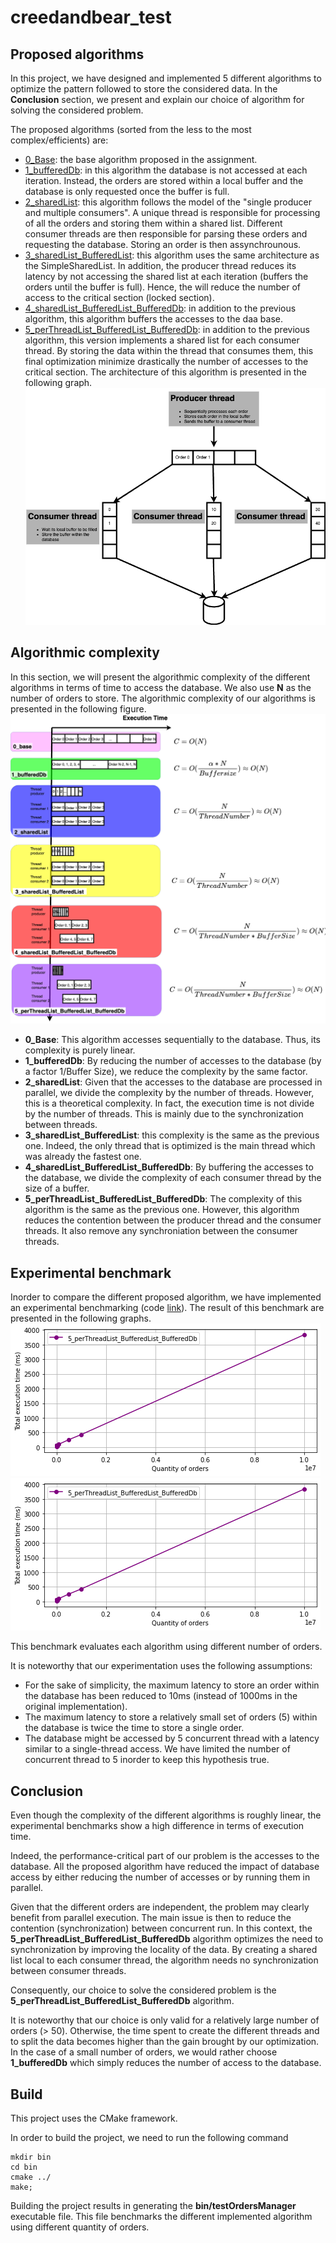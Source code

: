 # creedandbear_test

## Proposed algorithms

In this project, we have designed and implemented 5 different algorithms to optimize the pattern followed to store the considered data.
In the __Conclusion__ section, we present and explain our choice of algorithm for solving the considered problem.

The proposed algorithms (sorted from the less to the most complex/efficients) are:
* [0_Base](https://github.com/simbadSid/creedandbear_test/blob/main/code/src/ordersManager_0_base.cpp): the base algorithm proposed in the assignment.
* [1_bufferedDb](https://github.com/simbadSid/creedandbear_test/blob/main/code/src/ordersManager_1_bufferedDb.cpp): in this algorithm the database is not accessed at each iteration.
Instead, the orders are stored within a local buffer and the database is only requested once the buffer is full.
* [2_sharedList](https://github.com/simbadSid/creedandbear_test/blob/main/code/src/ordersManager_2_sharedList.cpp): this algorithm follows the model of the "single producer and multiple consumers".
A unique thread is responsible for processing of all the orders and storing them within a shared list.
Different consumer threads are then responsible for parsing these orders and requesting the database. 
Storing an order is then assynchrounous.
* [3_sharedList_BufferedList](https://github.com/simbadSid/creedandbear_test/blob/main/code/src/ordersManager_3_sharedList_BufferedList.cpp): this algorithm uses the same architecture as the SimpleSharedList.
In addition, the producer thread reduces its latency by not accessing the shared list at each iteration (buffers the orders until the buffer is full).
Hence, the will reduce the number of access to the critical section (locked section).
* [4_sharedList_BufferedList_BufferedDb](https://github.com/simbadSid/creedandbear_test/blob/main/code/src/ordersManager_4_sharedList_BufferedList_BufferedDb.cpp): in addition to the previous algorithm, this algorithm buffers the accesses to the daa base.
* [5_perThreadList_BufferedList_BufferedDb](https://github.com/simbadSid/creedandbear_test/blob/main/code/src/ordersManager_5_perThreadList_BufferedList_BufferedDb.cpp): in addition to the previous algorithm, this version implements a shared list for each consumer thread.
By storing the data within the thread that consumes them, this final optimization minimize drastically the number of accesses to the critical section.
The architecture of this algorithm is presented in the following graph.
![alt text](https://github.com/simbadSid/creedandbear_test/blob/main/resource/algorithm_5_architecture.drawio.png)



## Algorithmic complexity
In this section, we will present the algorithmic complexity of the different algorithms in terms of time to access the database.
We also use __N__ as the number of orders to store.
The algorithmic complexity of our algorithms is presented in the following figure. ![alt text](https://github.com/simbadSid/creedandbear_test/blob/main/resource/algorithmicComplexity.drawio.png)

* __0_Base__: This algorithm accesses sequentially to the database. Thus, its complexity is purely linear.
* __1_bufferedDb__: By reducing the number of accesses to the database (by a factor 1/Buffer Size), we reduce the complexity by the same factor.
* __2_sharedList__: Given that the accesses to the database are processed in parallel, we divide the complexity by the number of threads.
However, this is a theoretical complexity. In fact, the execution time is not divide by the number of threads. This is mainly due to the synchronization between threads.
* __3_sharedList_BufferedList__: this complexity is the same as the previous one. Indeed, the only thread that is optimized is the main thread which was already the fastest one.
* __4_sharedList_BufferedList_BufferedDb__: By buffering the accesses to the database, we divide the complexity of each consumer thread by the size of a buffer.
* __5_perThreadList_BufferedList_BufferedDb__: The complexity of this algorithm is the same as the previous one. However, this algorithm reduces the contention between the producer thread and the consumer threads. It also remove any synchroniation between the consumer threads.


## Experimental benchmark
Inorder to compare the different proposed algorithm, we have implemented an experimental benchmarking (code [link](https://github.com/simbadSid/creedandbear_test/blob/main/code/src/testOrdersManager.cpp)).
The result of this benchmark are presented in the following graphs.
![alt text](https://github.com/simbadSid/creedandbear_test/blob/main/resource/benchmark.png)
![alt text](https://github.com/simbadSid/creedandbear_test/blob/main/resource/benchmark_log.png)

This benchmark evaluates each algorithm using different number of orders.

It is noteworthy that our experimentation uses the following assumptions:
* For the sake of simplicity, the maximum latency to store an order within the database has been reduced to 10ms (instead of 1000ms in the original implementation).
* The maximum latency to store a relatively small set of orders (5) within the database is twice the time to store a single order.
* The database might be accessed by 5 concurrent thread with a latency similar to a single-thread access.
We have limited the number of concurrent thread to 5 inorder to keep this hypothesis true. 


## Conclusion
Even though the complexity of the different algorithms is roughly linear, the experimental benchmarks show a high difference in terms of execution time.

Indeed, the performance-critical part of our problem is the accesses to the database.
All the proposed algorithm have reduced the impact of database access by either reducing the number of accesses or by running them in parallel.

Given that the different orders are independent, the problem may clearly benefit from parallel execution.
The main issue is then to reduce the contention (synchronization) between concurrent run.
In this context, the __5_perThreadList_BufferedList_BufferedDb__ algorithm optimizes the need to synchronization by improving the locality of the data.
By creating a shared list local to each consumer thread, the algorithm needs no synchronization between consumer threads.

Consequently, our choice to solve the considered problem is the __5_perThreadList_BufferedList_BufferedDb__ algorithm.

It is noteworthy that our choice is only valid for a relatively large number of orders (> 50).
Otherwise, the time spent to create the different threads and to split the data becomes higher than the gain brought by our optimization.
In the case of a small number of orders, we would rather choose __1_bufferedDb__ which simply reduces the number of access to the database.

## Build
This project uses the CMake framework.

In order to build the project, we need to run the following command
```
mkdir bin
cd bin
cmake ../
make;
```

Building the project results in generating the __bin/testOrdersManager__ executable file.
This file benchmarks the different implemented algorithm using different quantity of orders.